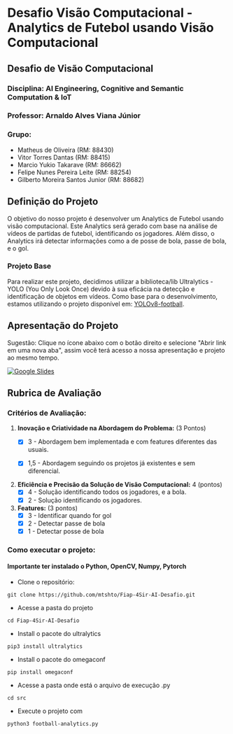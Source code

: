 # Desafio Visão Computacional - Analytics de Futebol usando Visão Computacional

## Desafio de Visão Computacional

### Disciplina: AI Engineering, Cognitive and Semantic Computation & IoT
### Professor: Arnaldo Alves Viana Júnior
### Grupo: 
- Matheus de Oliveira (RM: 88430)
- Vitor Torres Dantas (RM: 88415)
- Marcio Yukio Takarave (RM: 86662)
- Felipe Nunes Pereira Leite (RM: 88254)
- Gilberto Moreira Santos Junior (RM: 88682)

## Definição do Projeto

O objetivo do nosso projeto é desenvolver um Analytics de Futebol usando visão computacional. Este Analytics será gerado com base na análise de vídeos de partidas de futebol, identificando os jogadores. Além disso, o Analytics irá detectar informações como a de posse de bola, passe de bola, e o gol.

### Projeto Base

Para realizar este projeto, decidimos utilizar a biblioteca/lib Ultralytics - YOLO (You Only Look Once) devido à sua eficácia na detecção e identificação de objetos em vídeos. Como base para o desenvolvimento, estamos utilizando o projeto disponível em: [YOLOv8-football](https://github.com/noorkhokhar99/YOLOv8-football).

## Apresentação do Projeto

Sugestão: Clique no ícone abaixo com o botão direito e selecione "Abrir link em uma nova aba", assim você terá acesso a nossa apresentação e projeto ao mesmo tempo.

<a href="https://docs.google.com/presentation/d/e/2PACX-1vSLLEI-OCvqdW3naUhHPCXyoaWHCXePR8_ooOTGC6U2U79H7Fs66-1dz2HgRELVn-koupcMjH5Hd0LP/pub?start=false&loop=false&delayms=30000" target="_blank">
  <img src="https://img.shields.io/badge/Google%20Slides-Presentation-F39C12?style=for-the-badge&logo=google-slides" alt="Google Slides">
</a>

## Rubrica de Avaliação

### Critérios de Avaliação:

1. **Inovação e Criatividade na Abordagem do Problema:** (3 Pontos)
   - [x] 3 - Abordagem bem implementada e com features diferentes das usuais.
   - [x] 1,5 - Abordagem seguindo os projetos já existentes e sem diferencial.


2. **Eficiência e Precisão da Solução de Visão Computacional:** 4 (pontos)
   - [x] 4 - Solução identificando todos os jogadores, e a bola.
   - [x] 2 - Solução identificando os jogadores.

3. **Features:** (3 pontos)
   - [x] 3 - Identificar quando for gol
   - [x] 2 - Detectar passe de bola
   - [x] 1 - Detectar posse de bola

### Como executar o projeto:

#### Importante ter instalado o Python, OpenCV, Numpy, Pytorch

- Clone o repositório:
```
git clone https://github.com/mtshto/Fiap-4Sir-AI-Desafio.git
```

- Acesse a pasta do projeto
```
cd Fiap-4Sir-AI-Desafio
```

- Install o pacote do ultralytics
```
pip3 install ultralytics
```

- Install o pacote do omegaconf
```
pip install omegaconf
```


- Acesse a pasta onde está o arquivo de execução .py
```
cd src
```

- Execute o projeto com
```
python3 football-analytics.py
```
